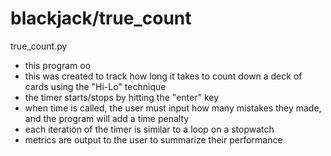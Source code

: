 # blackjack/true_count

true_count.py
 - this program oo
 - this was created to track how long it takes to count down a deck of cards using the "Hi-Lo" technique
 - the timer starts/stops by hitting the "enter" key
 - when time is called, the user must input how many mistakes they made, and the program will add a time penalty
 - each iteration of the timer is similar to a loop on a stopwatch
 - metrics are output to the user to summarize their performance
